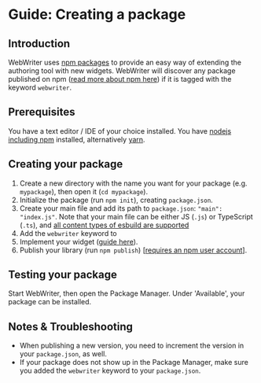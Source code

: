 # Guide: Creating a package

## Introduction
WebWriter uses [npm packages](https://docs.npmjs.com/packages-and-modules) to provide an easy way of extending the authoring tool with new widgets. WebWriter will discover any package published on npm ([read more about npm here](https://docs.npmjs.com/about-npm)) if it is tagged with the keyword `webwriter`.

## Prerequisites
You have a text editor / IDE of your choice installed. You have [nodejs including npm](https://nodejs.org/) installed, alternatively [yarn](https://yarnpkg.com/).

## Creating your package
1. Create a new directory with the name you want for your package (e.g. `mypackage`), then open it (`cd mypackage`).
2. Initialize the package (run `npm init`), creating `package.json`.
3. Create your main file and add its path to `package.json`: `"main": "index.js"`. Note that your main file can be either JS (`.js`) or TypeScript (`.ts`), and [all content types of esbuild are supported](https://esbuild.github.io/content-types/)
4. Add the `webwriter` keyword to 
5. Implement your widget ([guide here](./creatingwidgets.md)).
6. Publish your library (run `npm publish`) \[[requires an npm user account](https://docs.npmjs.com/creating-a-new-npm-user-account)\].

## Testing your package
Start WebWriter, then open the Package Manager. Under 'Available', your package can be installed.

## Notes & Troubleshooting
- When publishing a new version, you need to increment the version in your `package.json`, as well.
- If your package does not show up in the Package Manager, make sure you added the `webwriter` keyword to your `package.json`.